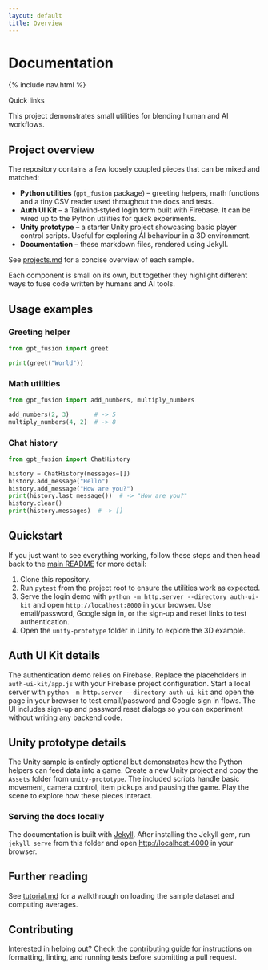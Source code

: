 ```yaml
---
layout: default
title: Overview
---
```


# Documentation

{% include nav.html %}

<div id="toc">
  <p class="toc-title">Quick links</p>
</div>

This project demonstrates small utilities for blending human and AI workflows.

## Project overview

The repository contains a few loosely coupled pieces that can be mixed and
matched:

- **Python utilities** (`gpt_fusion` package) – greeting helpers, math functions
  and a tiny CSV reader used throughout the docs and tests.
- **Auth UI Kit** – a Tailwind‑styled login form built with Firebase. It can be
  wired up to the Python utilities for quick experiments.
- **Unity prototype** – a starter Unity project showcasing basic player control
  scripts. Useful for exploring AI behaviour in a 3D environment.
- **Documentation** – these markdown files, rendered using Jekyll.

See [projects.md](projects.md) for a concise overview of each sample.

Each component is small on its own, but together they highlight different ways
to fuse code written by humans and AI tools.

## Usage examples

### Greeting helper

```python
from gpt_fusion import greet

print(greet("World"))
```

### Math utilities

```python
from gpt_fusion import add_numbers, multiply_numbers

add_numbers(2, 3)       # -> 5
multiply_numbers(4, 2)  # -> 8
```

### Chat history

```python
from gpt_fusion import ChatHistory

history = ChatHistory(messages=[])
history.add_message("Hello")
history.add_message("How are you?")
print(history.last_message())  # -> "How are you?"
history.clear()
print(history.messages)  # -> []
```

## Quickstart

If you just want to see everything working, follow these steps and then head
back to the [main README](https://github.com/costasford/gpt-fusion#readme) for more detail:

1. Clone this repository.
2. Run `pytest` from the project root to ensure the utilities work as expected.
3. Serve the login demo with `python -m http.server --directory auth-ui-kit` and
   open `http://localhost:8000` in your browser. Use email/password, Google sign
   in, or the sign‑up and reset links to test authentication.
4. Open the `unity-prototype` folder in Unity to explore the 3D example.

## Auth UI Kit details

The authentication demo relies on Firebase. Replace the placeholders in
`auth-ui-kit/app.js` with your Firebase project configuration. Start a local
server with `python -m http.server --directory auth-ui-kit` and open the page in
your browser to test email/password and Google sign in flows. The UI includes
sign-up and password reset dialogs so you can experiment without writing any
backend code.

## Unity prototype details

The Unity sample is entirely optional but demonstrates how the Python helpers can
feed data into a game. Create a new Unity project and copy the `Assets` folder
from `unity-prototype`. The included scripts handle basic movement, camera
control, item pickups and pausing the game. Play the scene to explore how these
pieces interact.

### Serving the docs locally

The documentation is built with [Jekyll](https://jekyllrb.com/). After
installing the Jekyll gem, run `jekyll serve` from this folder and open
<http://localhost:4000> in your browser.

## Further reading

See [tutorial.md](tutorial.md) for a walkthrough on loading the sample dataset
and computing averages.

## Contributing

Interested in helping out? Check the [contributing guide](contributing.md) for
instructions on formatting, linting, and running tests before submitting a
pull request.

<script src="assets/js/external-links.js"></script>

<script src="assets/js/anchor-links.js"></script>
<script src="assets/js/toc.js"></script>
